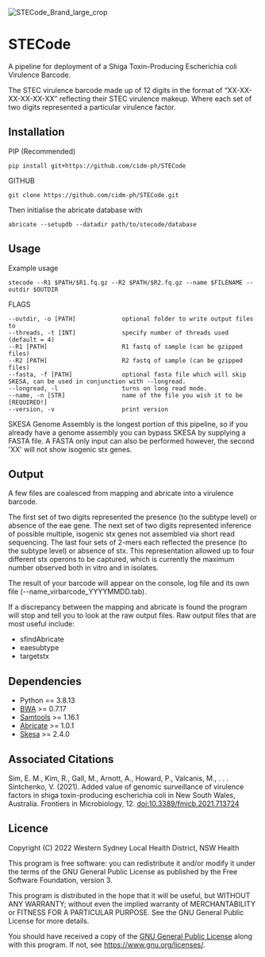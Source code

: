 ![STECode_Brand_large_crop](https://user-images.githubusercontent.com/93765714/224181287-feba57a1-c336-48f1-a304-9a1ee7eb7464.png)
# STECode

A pipeline for deployment of a Shiga Toxin-Producing Escherichia coli Virulence Barcode.

The STEC virulence barcode made up of 12 digits in the format of “XX-XX-XX-XX-XX-XX” reflecting their STEC virulence makeup. Where each set of two digits represented a particular virulence factor.

## Installation

PIP (Recommended)
```
pip install git+https://github.com/cidm-ph/STECode
```
GITHUB
```
git clone https://github.com/cidm-ph/STECode.git
```

Then initialise the abricate database with
```
abricate --setupdb --datadir path/to/stecode/database
```

## Usage
Example usage

```
stecode --R1 $PATH/$R1.fq.gz --R2 $PATH/$R2.fq.gz --name $FILENAME --outdir $OUTDIR
```

FLAGS

```
--outdir, -o [PATH]             optional folder to write output files to
--threads, -t [INT]             specify number of threads used (default = 4)
--R1 [PATH]                     R1 fastq of sample (can be gzipped files)
--R2 [PATH]                     R2 fastq of sample (can be gzipped files)
--fasta, -f [PATH]              optional fasta file which will skip SKESA, can be used in conjunction with --longread.              
--longread, -l                  turns on long read mode.
--name, -n [STR]                name of the file you wish it to be [REQUIRED!]
--version, -v                   print version
```

SKESA Genome Assembly is the longest portion of this pipeline, so if you already have a genome assembly you can bypass SKESA by supplying a FASTA file. A FASTA only input can also be performed however, the second 'XX' will not show isogenic stx genes.

## Output
A few files are coalesced from mapping and abricate into a virulence barcode. 

The first set of two digits represented the presence (to the subtype level) or absence of the eae gene. The next set of two digits represented inference of possible multiple, isogenic stx genes not assembled via short read sequencing. The last four sets of 2-mers each reflected the presence (to the subtype level) or absence of stx. This representation allowed up to four different stx operons to be captured, which is currently the maximum number observed both in vitro and in isolates.

The result of your barcode will appear on the console, log file and its own file (--name_virbarcode_YYYYMMDD.tab).

If a discrepancy between the mapping and abricate is found the program will stop and tell you to look at the raw output files. Raw output files that are most useful include:
- sfindAbricate 
- eaesubtype
- targetstx

## Dependencies
- Python == 3.8.13
- [BWA](https://sourceforge.net/projects/bio-bwa/) >= 0.7.17
- [Samtools](http://www.htslib.org/) >= 1.16.1
- [Abricate](https://github.com/tseemann/abricate) >= 1.0.1
- [Skesa](https://github.com/ncbi/SKESA) >= 2.4.0


## Associated Citations
Sim, E. M., Kim, R., Gall, M., Arnott, A., Howard, P., Valcanis, M., . . . Sintchenko, V. (2021). Added value of genomic surveillance of virulence factors in shiga toxin-producing escherichia coli in New South Wales, Australia. Frontiers in Microbiology, 12. [doi:10.3389/fmicb.2021.713724](https://www.frontiersin.org/articles/10.3389/fmicb.2021.713724/full)

## Licence
Copyright (C) 2022 Western Sydney Local Health District, NSW Health

This program is free software: you can redistribute it and/or modify it under the terms of the GNU General Public License as published by the Free Software Foundation, version 3.

This program is distributed in the hope that it will be useful, but WITHOUT ANY WARRANTY; without even the implied warranty of MERCHANTABILITY or FITNESS FOR A PARTICULAR PURPOSE. See the GNU General Public License for more details.

You should have received a copy of the [GNU General Public License](./LICENSE) along with this program. If not, see <https://www.gnu.org/licenses/>. 
